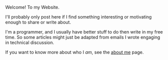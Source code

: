 Welcome! To my Website.

I'll probably only post here if I find something interesting or motivating
enough to share or write about.

I'm a programmer, and I usually have better stuff
to do then write in my free time. So some articles might just be adapted from
emails I wrote engaging in technical discussion.

If you want to know more about who I _am_, see the [about me](/aboutme/)
page.
